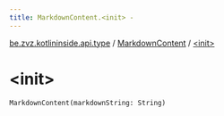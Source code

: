 ```yaml
---
title: MarkdownContent.<init> - 
---
```


[be.zvz.kotlininside.api.type](../index.html) / [MarkdownContent](index.html) / [&lt;init&gt;](./-init-.html)

# &lt;init&gt;

`MarkdownContent(markdownString: String)`